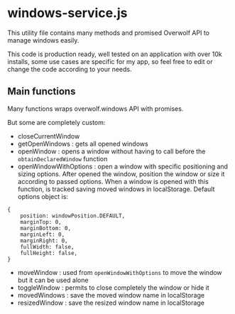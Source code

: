 # windows-service.js

This utility file contains many methods and promised Overwolf API to manage windows easily.

This code is production ready, well tested on an application with over 10k installs, some use cases are specific for my app, so feel free to edit or change the code according to your needs.

## Main functions

Many functions wraps overwolf.windows API with promises.

But some are completely custom:

* closeCurrentWindow
* getOpenWindows : gets all opened windows
* openWindow : opens a window without having to call before the `obtainDeclaredWindow` function
* openWindowWithOptions : open a window with specific positioning and sizing options. 
After opened the window, position the window or size it according to passed options.
When a window is opened with this function, is tracked saving moved windows in localStorage.
Default options object is:
```
{
    position: windowPosition.DEFAULT,
    marginTop: 0,
    marginBottom: 0,
    marginLeft: 0,
    marginRight: 0,
    fullWidth: false,
    fullHeight: false,
}
```
* moveWindow : used from `openWindowWithOptions` to move the window but it can be used alone
* toggleWindow : permits to close completely the window or hide it
* movedWindows : save the moved window name in localStorage
* resizedWindow : save the resized window name in localStorage
